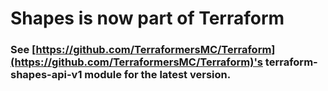 # Shapes is now part of Terraform

### See [https://github.com/TerraformersMC/Terraform](https://github.com/TerraformersMC/Terraform)'s terraform-shapes-api-v1 module for the latest version.
